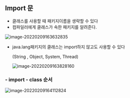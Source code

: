 ## Import 문

- 클래스를 사용할 때 패키지이름을 생략할 수 있다
- 컴파일러에게 클래스가 속한 패키지를 알려준다.

![image-20220209163632835](C:\Users\82103\AppData\Roaming\Typora\typora-user-images\image-20220209163632835.png)

- java.lang패키지의 클래스는 import하지 않고도 사용할 수 있다

  (String , Object, System, Thread)

  ![image-20220209163828160](C:\Users\82103\AppData\Roaming\Typora\typora-user-images\image-20220209163828160.png)

###  - import - class 순서

![image-20220209164112824](C:\Users\82103\AppData\Roaming\Typora\typora-user-images\image-20220209164112824.png)